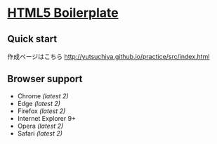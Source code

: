 # [HTML5 Boilerplate](https://html5boilerplate.com/)

## Quick start

作成ページはこちら
http://yutsuchiya.github.io/practice/src/index.html


## Browser support

* Chrome *(latest 2)*
* Edge *(latest 2)*
* Firefox *(latest 2)*
* Internet Explorer 9+
* Opera *(latest 2)*
* Safari *(latest 2)*